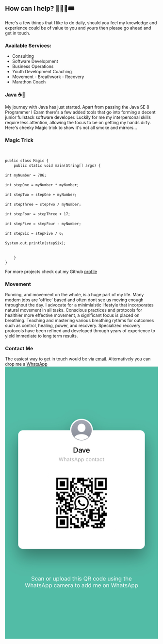 ## How can I help? 🧑🏾‍💻🎟️

Here's a few things that I like to do daily, should you feel my knowledge and experience could be of value to you and yours then please go ahead and get in touch.

### Available Services:

+ Consulting
+ Software Development
+ Business Operations
+ Youth Development Coaching
+ Movement - Breathwork - Recovery
+ Marathon Coach

### Java ☕🫘

My journey with Java has just started. Apart from passing the Java SE 8 Programmer I Exam there's a few added tools that go into forming a decent junior fullstack software developer. Luckily for me my interpersonal skills require less attention, allowing the focus to be on getting my hands dirty. Here's cheeky Magic trick to show it's not all smoke and mirrors...

### Magic Trick
```


public class Magic {
	public static void main(String[] args) {

int myNumber = 786;

int stepOne = myNumber * myNumber;

int stepTwo = stepOne + myNumber;

int stepThree = stepTwo / myNumber;

int stepFour = stepThree + 17;

int stepFive = stepFour - myNumber;

int stepSix = stepFive / 6;

System.out.println(stepSix);
		

	}
}

```

For more projects check out my Github [profile](https://github.com/kindadumbdave)

### Movement

Running, and movement on the whole, is a huge part of my life. Many modern jobs are 'office' based and often dont see us moving enough throughout the day. I advocate for a minimlaistic lifestyle that incorporates natural movement in all tasks. Conscious practices and protocols for healthier more effective movement, a significant focus is placed on breathing. Teaching and mastering various breathing rythms for outcomes such as control, healing, power, and recovery. Specialized recovery protocols have been refined and developed through years of experience to yield immediate to long term results.

### Contact Me

The easiest way to get in touch would be via [email](vermeulend002@gmail.com). Alternatively you can drop me a [WhatsApp](+27606169909) ![whatsapp_QR](https://github.com/kindadumbdave/kindadumbdave.github.io/blob/main/86663.jpg)
